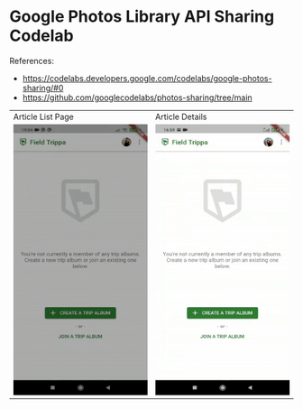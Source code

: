# Google Photos Library API Sharing Codelab

References:
- https://codelabs.developers.google.com/codelabs/google-photos-sharing/#0
- https://github.com/googlecodelabs/photos-sharing/tree/main

<table>
  <tr>
    <td>Article List Page</td>
     <td>Article Details</td>
  </tr>
  <tr>
    <td><img src="gif/share_token.gif" width=270 height=480></td>
    <td><img src="gif/join_trip.gif" width=270 height=480></td>
  </tr>
 </table>
